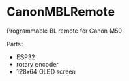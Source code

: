 # CanonMBLRemote
Programmable BL remote for Canon M50

Parts:
- ESP32
- rotary encoder
- 128x64 OLED screen
